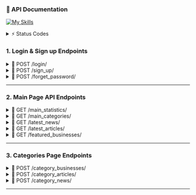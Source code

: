 ### 📖 API Documentation 

[![My Skills](https://skillicons.dev/icons?i=python,fastapi,docker)](https://skillicons.dev) 




<details>
<summary>⚡ Status Codes</summary> 

| Code | Meaning                  | Usage Example |
|------|--------------------------|---------------|
| 200  | **OK**                   | Successful GET, PUT, or POST request |
| 201  | **Created**              | Resource successfully created (e.g., after POST) |
| 202  | **Accepted**             | Request accepted for processing but not completed yet |
| 204  | **No Content**           | Request succeeded but no content to return (e.g., after DELETE) |
| 400  | **Bad Request**          | Invalid request payload or missing parameters |
| 401  | **Unauthorized**         | Missing or invalid authentication credentials |
| 403  | **Forbidden**            | Authenticated but not allowed to access the resource |
| 404  | **Not Found**            | Requested resource does not exist |
| 409  | **Conflict**             | Resource conflict (e.g., duplicate data) |
| 422  | **Unprocessable Entity** | Validation error in request data |
| 500  | **Internal Server Error**| Generic server-side error |
| 503  | **Service Unavailable**  | Server temporarily down or overloaded |
</details> 

### 1. Login & Sign up Endpoints 
<details>
<summary> 📌 POST /login/ </summary>

### Login Endpoint 
* User login page 

> Request body: 
```json
{
  "login": "fjuraev",
  "password": "Ewing0605"
}
```

> Response (200): 
```json
{
 "user_id": 233
 "user_name": "Firuz Juraev"
}
```
</details>




<details>
<summary> 📌 POST /sign_up/ </summary> 
  
### Sign up Endpoint   
* User sign up
  
> Request body: 
```json
{
  ""
  "login": "fjuraev",
  "password": "Ewing0605"
}
```

> Response (200): 
```json
{
 "message": "Successfully registered" 
}
```
</details>


<details>
<summary> 📌 POST /forget_password/ </summary> 

### Forget Password Endpoint  
* User forgot password

> Request body: 
```json
{
  ""
  "email": "example@gmail.com",
}
```

> Response (200): 
```json
{
 "message": "Email found & and sent" 
}
```
</details>

--- 


### 2. Main Page API Endpoints

<details>
<summary>📌 GET /main_statistics/</summary>
  
### Main Statistics Endpoint 
* Returns general statistics about the website: number of registered users, number of categories, number of registered businesses, etc. 

> Response (200): 
```json
{
  "n_users": 1250,
  "n_categories": 6,
  "n_businesses": 60,
  "n_articles": 20,
  "n_news": 45
}
```
</details>


<details>
<summary> 📌 GET /main_categories/ </summary>

### Categories Endpoint 
* Returns categories with some information: visa, restaurants, money transfers, etc. 

> Response (200): 
```json
{
  "1": {  "category_id": 1
          "category_name_en": "Visa",
          "category_name_uz": "Viza", 
          "category_description_en": "Visa applications, renewals, and immigration assistance",
       }
}
```
</details>


<details>
<summary> 📌 GET /latest_news/ </summary>

### Latest News Endpoint 
* Returns the latest posted news 

> Response (200): 
```json
{
  "1": {  "news_id": 23
          "news_title_en": "The rules for getting E-7 have changed",
          "news_title_uz": "E-7 olish qoidalari o'zgardi",
       }
}
```
</details>


<details>
<summary> 📌 GET /latest_articles/ </summary>

### Latest Articles Endpoint 
* Returns the latest posted articles 

> Response (200): 
```json
{
  "1": {  "article_id": 24
          "article_title_en": "How to open a bank account in Korea",
          "article_title_uz": "Qanday qilib bank hisob raqam ochish", 
       }
}
```
</details>


<details>
<summary> 📌 GET /featured_businesses/ </summary>

### Latest Articles Endpoint 
* Returns the latest posted articles 

> Response (200): 
```json
{
  "1": {  "article_id": 24
          "article_title_en": "How to open a bank account in Korea",
          "article_title_uz": "Qanday qilib bank hisob raqam ochish", 
       }
}
```
</details>

--- 


### 3. Categories Page Endpoints 
<details>
<summary> 📌 POST /category_businesses/ </summary>

### Category Businesses Endpoint 
* Returns the list of registered businesses

> Request body: 
```json
{
  "category_id": 1 
}
```

> Response (200): 
```json
{
  "1": {  "business_id": 12
          "article_title_en": "How to open a bank account in Korea",
          "article_title_uz": "Qanday qilib bank hisob raqam ochish", 
       }
}
```
</details>



<details>
<summary> 📌 POST /category_articles/ </summary> 
  
### Category Articles Endpoint 
* Returns the list of articles related to the selected category 

> Request body: 
```json
{
  "category_id": 1 
}
```

> Response (200): 
```json
{
  "1": {  "business_id": 12
          "article_title_en": "How to open a bank account in Korea",
          "article_title_uz": "Qanday qilib bank hisob raqam ochish", 
       }
}
```
</details>


<details>
<summary> 📌 POST /category_news/ </summary> 
  
### Category News Endpoint 
* Returns the list of news related to the selected category 

> Request body: 
```json
{
  "category_id": 1 
}
```

> Response (200): 
```json
{
  "1": {  "business_id": 12
          "article_title_en": "How to open a bank account in Korea",
          "article_title_uz": "Qanday qilib bank hisob raqam ochish", 
       }
}
```
</details>

--- 







